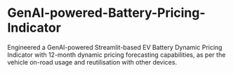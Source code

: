 # GenAI-powered-Battery-Pricing-Indicator
Engineered a GenAI-powered Streamlit-based EV Battery Dynamic Pricing Indicator with 12-month dynamic pricing forecasting capabilities, as per the vehicle on-road usage and reutilisation with other devices. 

